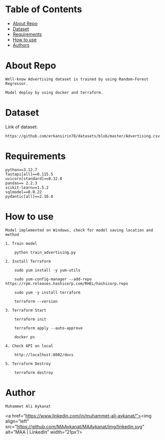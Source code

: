 # Table of Contents

   * [About Repo](#about-repo)
   * [Dataset](#dataset)
   * [Requirements](#requirements)
   * [How to use](#how-to-use)
   * [Authors](#authors)

# About Repo

    Well-know Advertising dataset is trained by using Random-Forest Regressor.
    
    Model deploy by using docker and terraform.

# Dataset

Link of dataset:

    https://github.com/erkansirin78/datasets/blob/master/Advertising.csv

# Requirements

    python==3.12.7
    fastapi[all]==0.115.5
    uvicorn[standard]==0.32.0
    pandas== 2.2.3
    scikit-learn==1.5.2
    sqlmodel==0.0.22
    pydantic[all]==2.10.0

# How to use 

    Model implemented on Windows, check for model saving location and method
    
    1. Train model
    
        python train_advertising.py

    2. Install Terraform

        sudo yum install -y yum-utils
        
        sudo yum-config-manager --add-repo https://rpm.releases.hashicorp.com/RHEL/hashicorp.repo

        sudo yum -y install terraform

        terraform --version
    
    3. Terraform Start

        terraform init

        terraform apply --auto-approve

        docker ps
    
    4. Check API on local

        http://localhost:8002/docs
    
    5. Terraform Destroy

        terraform destroy

# Author
    Muhammet Ali Aykanat

<a href=”https://www.linkedin.com/in/muhammet-ali-aykanat/"><img align=”left” src=”https://github.com/MAAykanat/MAAykanat/img/linkedin.svg" alt=”MAA | LinkedIn” width=”21px”/></a>